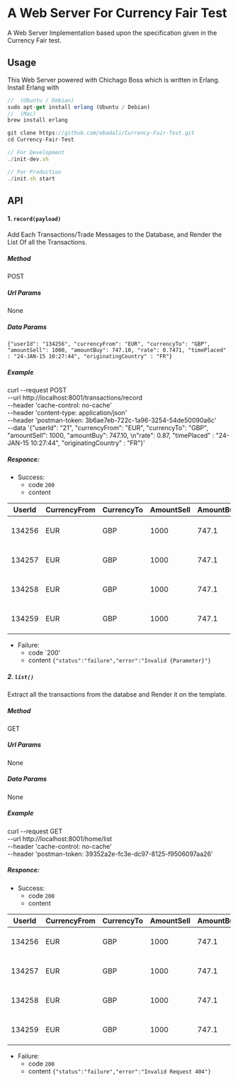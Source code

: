 # A Web Server For Currency Fair Test

A Web Server Implementation based upon the specification given in the Currency Fair test.

## Usage

This Web Server powered with Chichago Boss which is written in Erlang. 
Install Erlang with 

```js
//  (Ubuntu / Debian)
sudo apt-get install erlang (Ubuntu / Debian)
//  (Mac)
brew install erlang
```

```js
git clone https://github.com/ebadali/Currency-Fair-Test.git
cd Currency-Fair-Test

// For Development
./init-dev.sh

// For Production
./init.sh start
```


## API

#### 1. `record(payload)`

Add Each Transactions/Trade Messages to the Database, and Render the List Of all the Transactions.
##### Method
POST
##### Url Params
None
##### Data Params

`{"userId": "134256", "currencyFrom": "EUR", "currencyTo": "GBP", "amountSell": 1000, "amountBuy": 747.10, "rate": 0.7471, "timePlaced" : "24-JAN-15 10:27:44", "originatingCountry" : "FR"}`

##### Example

curl --request POST \
  --url http://localhost:8001/transactions/record \
  --header 'cache-control: no-cache' \
  --header 'content-type: application/json' \
  --header 'postman-token: 3b6ae7eb-722c-1a96-3254-54de50090a6c' \
  --data '{"userId": "21", "currencyFrom": "EUR", "currencyTo": "GBP", "amountSell": 1000, "amountBuy": 747.10, \n"rate": 0.87, "timePlaced" : "24-JAN-15 10:27:44", "originatingCountry" : "FR"}'

##### Responce:
* Success:
  * code `200`
  * content
  
| UserId  | CurrencyFrom |CurrencyTo | AmountSell |AmountBuy  | Rate |     TimePlaced     | OriginatingCountry|
|---------|--------------|-----------|------------|-----------|------|--------------------|-------------------|
| 134256  |     EUR      |     GBP   |    1000    |    747.1  |0.7471| 24-JAN-15 10:27:44 |         FR        |
| 134257  |     EUR      |     GBP   |    1000    |    747.1  |0.7471| 24-JAN-15 10:27:44 |         FR        |
| 134258  |     EUR      |     GBP   |    1000    |    747.1  |0.7471| 24-JAN-15 10:27:44 |         FR        |
| 134259  |     EUR      |     GBP   |    1000    |    747.1  |0.7471| 24-JAN-15 10:27:44 |         FR        |

* Failure:
  * code `200'  
  * content `{"status":"failure","error":"Invalid {Parameter}"}`

##### 2. `list()`

Extract all the transactions from the databse and Render it on the template.

##### Method
GET
##### Url Params
None
##### Data Params
None
##### Example
curl --request GET \
  --url http://localhost:8001/home/list \
  --header 'cache-control: no-cache' \
  --header 'postman-token: 39352a2e-fc3e-dc97-8125-f9506097aa26'

##### Responce:
* Success:
  * code `200`
  *  content
  
| UserId  | CurrencyFrom |CurrencyTo | AmountSell |AmountBuy  | Rate |     TimePlaced     | OriginatingCountry|
|---------|--------------|-----------|------------|-----------|------|--------------------|-------------------|
| 134256  |     EUR      |     GBP   |    1000    |    747.1  |0.7471| 24-JAN-15 10:27:44 |         FR        |
| 134257  |     EUR      |     GBP   |    1000    |    747.1  |0.7471| 24-JAN-15 10:27:44 |         FR        |
| 134258  |     EUR      |     GBP   |    1000    |    747.1  |0.7471| 24-JAN-15 10:27:44 |         FR        |
| 134259  |     EUR      |     GBP   |    1000    |    747.1  |0.7471| 24-JAN-15 10:27:44 |         FR        |

* Failure:
  * code `200`
  * content `{"status":"failure","error":"Invalid Request 404"}`



